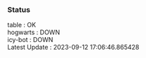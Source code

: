 ### Status


table : OK  
hogwarts : DOWN  
icy-bot : DOWN  
Latest Update : 2023-09-12 17:06:46.865428
